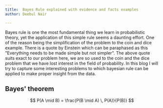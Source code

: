```yaml
---
title:  Bayes Rule explained with evidence and facts examples
author: Deebul Nair

---
```


Bayes rule is one the most fundamental thing we learn in probabilistic theory,
yet the application of this simple rule seems a daunting effort. One of the
reason being the simplification of the problem to the coin and dice example.
There is a quote by Einstein which can be paraphased as this "Everything needs
to be made simple but not simpler". The above quote suits exact to our problem
here, we are so used to the coin and the dice problem that we have lost
interest in the field of probability. In this blog I will try to capture some
interesting problems to which bayesian rule can be applied to make proper
insight from the data.

Bayes' theorem
--------------
$$ P(A \mid B) = \frac{P(B \mid A) \, P(A)}{P(B)} $$
